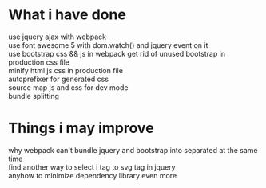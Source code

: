 # What i have done  
use jquery ajax with webpack  
use font awesome 5 with dom.watch() and jquery event on it  
use bootstrap css && js in webpack
get rid of unused bootstrap in production css file  
minify html js css in production file  
autoprefixer for generated css  
source map js and css for dev mode  
bundle splitting  

# Things i may improve  
why webpack can't bundle jquery and bootstrap into separated at the same time  
find another way to select i tag to svg tag in jquery  
anyhow to minimize dependency library even more